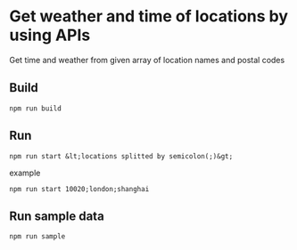 # Get weather and time of locations by using APIs
Get time and weather from given array of location names and postal codes
## Build
```
npm run build
```
## Run
```
npm run start &lt;locations splitted by semicolon(;)&gt;
```
example
```
npm run start 10020;london;shanghai
```
## Run sample data
```
npm run sample
```

